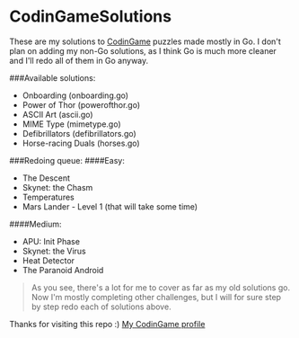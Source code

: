 # CodinGameSolutions
These are my solutions to [CodinGame](http://codingame.com) puzzles made mostly in Go. I don't plan on adding my non-Go solutions, as I think Go is much more cleaner and I'll redo all of them in Go anyway.

###Available solutions:
* Onboarding (onboarding.go)
* Power of Thor (powerofthor.go)
* ASCII Art (ascii.go)
* MIME Type (mimetype.go)
* Defibrillators (defibrillators.go)
* Horse-racing Duals (horses.go)

###Redoing queue:
####Easy:
* The Descent
* Skynet: the Chasm
* Temperatures
* Mars Lander - Level 1 (that will take some time)

####Medium:
* APU: Init Phase
* Skynet: the Virus
* Heat Detector
* The Paranoid Android

> As you see, there's a lot for me to cover as far as my old solutions go. Now I'm mostly completing other challenges, but I will for sure step by step redo each of solutions above.

Thanks for visiting this repo :)
[My CodinGame profile](https://www.codingame.com/profile/038dcafe98eef32a5b0f6a9f9bce3e30600888)
